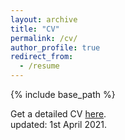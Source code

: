 ```yaml
---
layout: archive
title: "CV"
permalink: /cv/
author_profile: true
redirect_from:
  - /resume
---
```


{% include base_path %}

Get a detailed CV [here](https://kaivu1999.github.io/files/cv.pdf). <br>
updated: 1st April 2021.

<!-- Education
======
* B.Tech in Computer Science and Enginerring, IIT Delhi, 2021

Work experience
======
* Summer 2020: Software Engineer
  * APT Portfolio

* Summer 2019: Research Assistant
  * PDCL Lab, NTU Singapore
  * Supervisor: Professor Weichen Liu -->
  
<!-- Skills
======
* Skill 1
* Skill 2
  * Sub-skill 2.1
  * Sub-skill 2.2
  * Sub-skill 2.3
* Skill 3

Publications
======
  <ul>{% for post in site.publications reversed %}
    {% include archive-single-cv.html %}
  {% endfor %}</ul>
  
Talks
======
  <ul>{% for post in site.talks reversed %}
    {% include archive-single-talk-cv.html  %}
  {% endfor %}</ul>
  
Teaching
======
  <ul>{% for post in site.teaching reversed %}
    {% include archive-single-cv.html %}
  {% endfor %}</ul>
  
Service and leadership
======
* Currently signed in to 43 different slack teams -->
